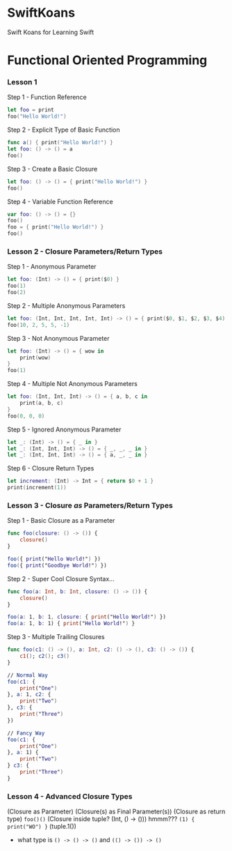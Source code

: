 # SwiftKoans
Swift Koans for Learning Swift


# Functional Oriented Programming

### Lesson 1

Step 1 - Function Reference
```swift
let foo = print
foo("Hello World!")
```

Step 2 - Explicit Type of Basic Function
```swift
func a() { print("Hello World!") }
let foo: () -> () = a
foo()
```

Step 3 - Create a Basic Closure
```swift
let foo: () -> () = { print("Hello World!") }
foo()
```

Step 4 - Variable Function Reference
```swift
var foo: () -> () = {}
foo()
foo = { print("Hello World!") }
foo()
```

### Lesson 2 - Closure Parameters/Return Types

Step 1 - Anonymous Parameter
```swift
let foo: (Int) -> () = { print($0) }
foo(1)
foo(2)
```

Step 2 - Multiple Anonymous Parameters
```swift
let foo: (Int, Int, Int, Int, Int) -> () = { print($0, $1, $2, $3, $4) }
foo(10, 2, 5, 5, -1)
```

Step 3 - Not Anonymous Parameter
```swift
let foo: (Int) -> () = { wow in
    print(wow) 
}
foo(1)
```

Step 4 - Multiple Not Anonymous Parameters
```swift
let foo: (Int, Int, Int) -> () = { a, b, c in
    print(a, b, c) 
}
foo(0, 0, 0)
```
Step 5 - Ignored Anonymous Parameter
```swift
let _: (Int) -> () = { _ in }
let _: (Int, Int, Int) -> () = { _, _, _ in }
let _: (Int, Int, Int) -> () = { a, _, _ in }
```

Step 6 - Closure Return Types
```swift
let increment: (Int) -> Int = { return $0 + 1 }
print(increment(1))
```

### Lesson 3 - Closure *as* Parameters/Return Types

Step 1 - Basic Closure as a Parameter
```swift
func foo(closure: () -> ()) {
    closure()   
}

foo({ print("Hello World!") })
foo({ print("Goodbye World!") })
```

Step 2 - Super Cool Closure Syntax...
```swift
func foo(a: Int, b: Int, closure: () -> ()) {
    closure()
}

foo(a: 1, b: 1, closure: { print("Hello World!") })
foo(a: 1, b: 1) { print("Hello World!") }
```

Step 3 - Multiple Trailing Closures
```swift
func foo(c1: () -> (), a: Int, c2: () -> (), c3: () -> ()) {
    c1(); c2(); c3()
}

// Normal Way
foo(c1: {
    print("One")
}, a: 1, c2: {
    print("Two")
}, c3: {
    print("Three")
})

// Fancy Way
foo(c1: {
    print("One")
}, a: 1) {
    print("Two")
} c3: {
    print("Three")
}
```

### Lesson 4 - Advanced Closure Types



(Closure as Parameter)
(Closure(s) as Final Parameter(s))
(Closure as return type) `foo()()`
(Closure inside tuple? (Int, () -> ())) hmmm??? `(1) { print("WO") }` (tuple.1())
- what type is `() -> () -> ()` and `(() -> ()) -> ()`
